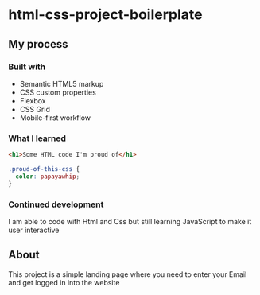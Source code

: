 # html-css-project-boilerplate

 ## My process

### Built with

- Semantic HTML5 markup
- CSS custom properties
- Flexbox
- CSS Grid
- Mobile-first workflow


### What I learned

```html
<h1>Some HTML code I'm proud of</h1>
```
```css
.proud-of-this-css {
  color: papayawhip;
}
```



### Continued development
I am able to code with Html and Css but still learning JavaScript to make it user interactive 

## About 
This project is a simple landing page where you need to enter your Email and get logged in into the website
